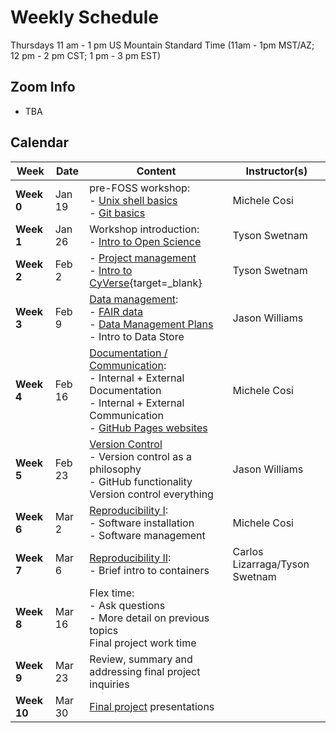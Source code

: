 # Weekly Schedule

Thursdays 11 am - 1 pm US Mountain Standard Time (11am - 1pm MST/AZ; 12 pm - 2 pm CST; 1 pm - 3 pm EST)
    
## Zoom Info

- TBA

## Calendar

| Week | Date | Content |Instructor(s) |
|---|---|---|---|
| **Week 0** | Jan 19 | pre-FOSS workshop: <br> - [Unix shell basics](00_basics.md#the-unix-shell) <br> - [Git basics](00_basics.md#git-and-github) | Michele Cosi |
| **Week 1** | Jan 26 | Workshop introduction: <br> - [Intro to Open Science](01_intro_open_sci.md) | Tyson Swetnam |
| **Week 2** | Feb 2 | - [Project management](02_project_management.md) <br> - [Intro to CyVerse](https://learning.cyverse.org/what_is_cyverse/){target=_blank}| Tyson Swetnam | 
| **Week 3** | Feb 9 | [Data management](03_managing_data.md): <br> - [FAIR data](03_managing_data.md#fair-data) <br> - [Data Management Plans](03_managing_data.md#data-management-plans) <br> - Intro to Data Store | Jason Williams |
| **Week 4** | Feb 16 | [Documentation / Communication](04_documentation_communication.md): <br> - Internal + External Documentation <br> - Internal + External Communication <br> - [GitHub Pages websites](documentation/githubpages.md) | Michele Cosi| 
| **Week 5** | Feb 23 | [Version Control](05_version_control.md) <br> - Version control as a philosophy <br> - GitHub functionality <br> Version control everything | Jason Williams | 
| **Week 6** | Mar 2 | [Reproducibility I](06_reproducibility_i.md): <br> - Software installation <br> - Software management | Michele Cosi | 
| **Week 7** | Mar 6 | [Reproducibility II](07_reproducibility_ii.md): <br> - Brief intro to containers | Carlos Lizarraga/Tyson Swetnam |
| **Week 8** | Mar 16 | Flex time: <br> - Ask questions <br> - More detail on previous topics <br> Final project work time | 
| **Week 9** |  Mar 23 | Review, summary and addressing final project inquiries |
| **Week 10** | Mar 30 | [Final project](final_project/overview.md) presentations |
